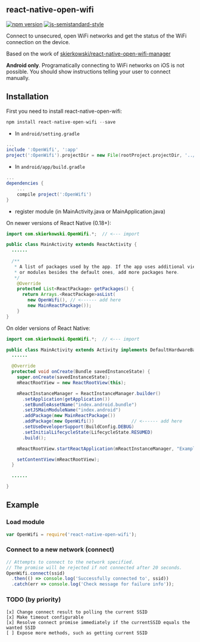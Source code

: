 ## react-native-open-wifi

[![npm version](https://badge.fury.io/js/react-native-open-wifi.svg)](https://badge.fury.io/js/react-native-open-wifi)
[![js-semistandard-style](https://img.shields.io/badge/code%20style-semistandard-brightgreen.svg?style=flat-square)](https://github.com/Flet/semistandard)

Connect to unsecured, open WiFi networks and get the status of the WiFi connection on the device.

Based on the work of [skierkowski/react-native-open-wifi-manager](https://github.com/skierkowski/react-native-wifi-manager)

**Android only**. Programatically connecting to WiFi networks on iOS is not possible. You should show instructions
telling your user to connect manually.

## Installation

First you need to install react-native-open-wifi:

```javascript
npm install react-native-open-wifi --save
```

* In `android/setting.gradle`

```gradle
...
include ':OpenWifi', ':app'
project(':OpenWifi').projectDir = new File(rootProject.projectDir, '../node_modules/react-native-open-wifi/android')
```

* In `android/app/build.gradle`

```gradle
...
dependencies {
    ...
    compile project(':OpenWifi')
}
```

* register module (in MainActivity.java or MainApplication.java)

On newer versions of React Native (0.18+):

```java
import com.skierkowski.OpenWifi.*;  // <--- import

public class MainActivity extends ReactActivity {
  ......
  
  /**
   * A list of packages used by the app. If the app uses additional views
   * or modules besides the default ones, add more packages here.
   */
    @Override
    protected List<ReactPackage> getPackages() {
      return Arrays.<ReactPackage>asList(
        new OpenWifi(), // <------ add here
        new MainReactPackage());
    }
}
```

On older versions of React Native:

```java
import com.skierkowski.OpenWifi.*;  // <--- import

public class MainActivity extends Activity implements DefaultHardwareBackBtnHandler {
  ......

  @Override
  protected void onCreate(Bundle savedInstanceState) {
    super.onCreate(savedInstanceState);
    mReactRootView = new ReactRootView(this);

    mReactInstanceManager = ReactInstanceManager.builder()
      .setApplication(getApplication())
      .setBundleAssetName("index.android.bundle")
      .setJSMainModuleName("index.android")
      .addPackage(new MainReactPackage())
      .addPackage(new OpenWifi())              // <------ add here
      .setUseDeveloperSupport(BuildConfig.DEBUG)
      .setInitialLifecycleState(LifecycleState.RESUMED)
      .build();

    mReactRootView.startReactApplication(mReactInstanceManager, "ExampleRN", null);

    setContentView(mReactRootView);
  }

  ......

}
```

## Example

### Load module
```javascript
var OpenWifi = require('react-native-open-wifi');
```

### Connect to a new network (connect)
```javascript
// Attempts to connect to the network specified.
// The promise will be rejected if not connected after 20 seconds.
OpenWifi.connect(ssid)
  .then(() => console.log('Successfully connected to', ssid))
  .catch(err => console.log('Check message for failure info'));
```

### TODO (by priority)
```
[x] Change connect result to polling the current SSID
[x] Make timeout configurable
[x] Resolve connect promise immediately if the currentSSID equals the wanted SSID
[ ] Expose more methods, such as getting current SSID
```
